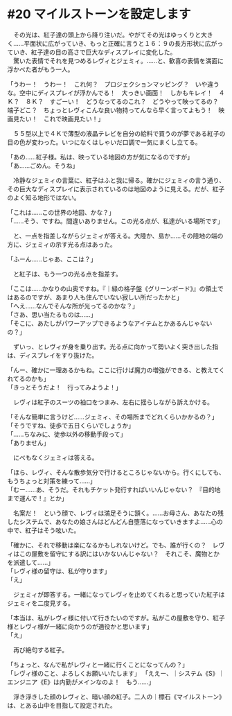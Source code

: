 # #20 マイルストーンを設定します
　その光は、紅子達の頭上から降り注いだ。やがてその光はゆっくりと大きく……平面状に広がっていき、もっと正確に言うと１６：９の長方形状に広がっていき、紅子達の目の高さで巨大なディスプレイに変化した。  
　驚いた表情でそれを見つめるレヴィとジェミィ。……と、歓喜の表情を満面に浮かべた者がもう一人。

「うわー！　うわー！　これ何？　プロジェクションマッピング？　いや違うな。空中にディスプレイが浮かんでる！　大っきい画面！　しかもキレイ！　４Ｋ？　８Ｋ？　すごーい！　どうなってるのこれ？　どうやって映ってるの？　端子どこ？　ちょっとレヴィこんな良い物持ってんなら早く言ってよもう！　映画見たい！　これで映画見たい！」

　５５型以上で４Ｋで薄型の液晶テレビを自分の給料で買うのが夢である紅子の目の色が変わった。いつになくはしゃいだ口調で一気にまくし立てる。

「あの……紅子様。私は、映っている地図の方が気になるのですが」  
「あ……ごめん。そうね」

　冷静なジェミィの言葉に、紅子はふと我に帰る。確かにジェミィの言う通り、その巨大なディスプレイに表示されているのは地図のように見える。だが、紅子のよく知る地形ではない。

「これは……この世界の地図、かな？」  
「……そう、ですね。間違いありません。この光る点が、私達がいる場所です」

　と、一点を指差しながらジェミィが答える。大陸か、島か……その陸地の端の方に、ジェミィの示す光る点はあった。

「ふーん……じゃあ、ここは？」

　と紅子は、もう一つの光る点を指差す。

「ここは……かなりの山奥ですね。『｜緑の格子盤《グリーンボード》』の領土ではあるのですが、あまり人も住んでいない寂しい所だったかと」  
「へえ……なんでそんな所が光ってるのかな？」  
「さあ、思い当たるものは……」  
「そこに、あたしがパワーアップできるようなアイテムとかあるんじゃないの？」

　ずいっ、とレヴィが身を乗り出す。光る点に向かって勢いよく突き出した指は、ディスプレイをすり抜けた。

「んー、確かに一理あるかもね。ここに行けば魔力の増強ができる、と教えてくれてるのかも」  
「きっとそうだよ！　行ってみようよ！」

　レヴィは紅子のスーツの袖口をつまみ、左右に揺らしながら訴えかける。

「そんな簡単に言うけど……ジェミィ、その場所までどれくらいかかるの？」  
「そうですね、徒歩で五日くらいでしょうか」  
「……ちなみに、徒歩以外の移動手段って」  
「ありません」

　にべもなくジェミィは答える。

「ほら、レヴィ、そんな散歩気分で行けるところじゃないから。行くにしても、もうちょっと対策を練って……」  
「むー……あ、そうだ。それもチケット発行すればいいんじゃない？　『目的地まで運んで！』とか」

　名案だ！　という顔で、レヴィは満足そうに頷く。……お母さん、あなたの残したシステムで、あなたの娘さんはどんどん自堕落になっていきますよ……心の中で、紅子はそう呟いた。

「確かに、それで移動は楽になるかもしれないけど。でも、誰が行くの？　レヴィはこの屋敷を留守にする訳にはいかないんじゃない？　それこそ、魔物とかを派遣して……」  
「レヴィ様の留守は、私が守ります」  
「え」

　ジェミィが即答する。一緒になってレヴィを止めてくれると思っていた紅子はジェミィを二度見する。

「本当は、私がレヴィ様に付いて行きたいのですが。私がこの屋敷を守り、紅子様とレヴィ様が一緒に向かうのが適役かと思います」  
「え」

　再び絶句する紅子。

「ちょっと、なんで私がレヴィと一緒に行くことになってんの？」  
「レヴィ様のこと、よろしくお願いいたします」
「ええー、｜システム《S》｜エンジニア《E》は内勤がメインなのよ！　もう……」

　浮き浮きした顔のレヴィと、暗い顔の紅子。二人の｜標石《マイルストーン》は、とある山中を目指して設定された。
